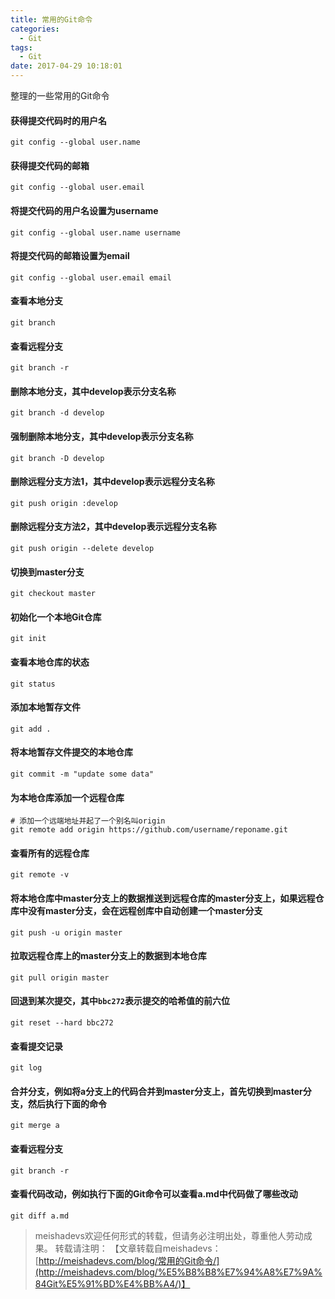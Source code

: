 ```yaml
---
title: 常用的Git命令
categories:
  - Git
tags:
  - Git 
date: 2017-04-29 10:18:01
---
```


整理的一些常用的Git命令
<!--more-->

#### 获得提交代码时的用户名
	git config --global user.name

#### 获得提交代码的邮箱
	git config --global user.email

#### 将提交代码的用户名设置为username
	git config --global user.name username

#### 将提交代码的邮箱设置为email
	git config --global user.email email

#### 查看本地分支
	git branch

#### 查看远程分支
	git branch -r

#### 删除本地分支，其中develop表示分支名称
	git branch -d develop 

#### 强制删除本地分支，其中develop表示分支名称
	git branch -D develop

#### 删除远程分支方法1，其中develop表示远程分支名称
	git push origin :develop

#### 删除远程分支方法2，其中develop表示远程分支名称
	git push origin --delete develop

#### 切换到master分支
	git checkout master 

#### 初始化一个本地Git仓库
	git init

####  查看本地仓库的状态
	git status

#### 添加本地暂存文件
	git add .

#### 将本地暂存文件提交的本地仓库
	git commit -m "update some data"

#### 为本地仓库添加一个远程仓库

	# 添加一个远端地址并起了一个别名叫origin
	git remote add origin https://github.com/username/reponame.git


#### 查看所有的远程仓库
	git remote -v

#### 将本地仓库中master分支上的数据推送到远程仓库的master分支上，如果远程仓库中没有master分支，会在远程创库中自动创建一个master分支
	git push -u origin master

#### 拉取远程仓库上的master分支上的数据到本地仓库
	git pull origin master

#### 回退到某次提交，其中`bbc272`表示提交的哈希值的前六位
	git reset --hard bbc272

#### 查看提交记录
	git log

#### 合并分支，例如将a分支上的代码合并到master分支上，首先切换到master分支，然后执行下面的命令
	git merge a

#### 查看远程分支
	git branch -r

#### 查看代码改动，例如执行下面的Git命令可以查看a.md中代码做了哪些改动
	git diff a.md

> meishadevs欢迎任何形式的转载，但请务必注明出处，尊重他人劳动成果。
转载请注明： 【文章转载自meishadevs：[http://meishadevs.com/blog/常用的Git命令/](http://meishadevs.com/blog/%E5%B8%B8%E7%94%A8%E7%9A%84Git%E5%91%BD%E4%BB%A4/)】
